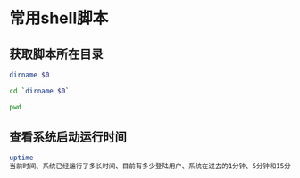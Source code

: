 # 常用shell脚本

## 获取脚本所在目录

```bash
dirname $0

cd `dirname $0`

pwd
```

## 查看系统启动运行时间

```bash
uptime
当前时间、系统已经运行了多长时间、目前有多少登陆用户、系统在过去的1分钟、5分钟和15分钟内的平均负载。
```